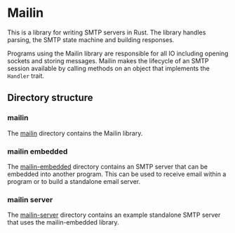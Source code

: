 # Mailin

This is a library for writing SMTP servers in Rust. The library handles parsing, the SMTP state machine and building responses.

Programs using the Mailin library are responsible for all IO including opening sockets and storing messages. Mailin makes the lifecycle of an SMTP session available by calling methods on an object that implements the `Handler` trait.

## Directory structure

### mailin

The [mailin](mailin) directory contains the Mailin library. 

### mailin embedded

The [mailin-embedded](mailin-embedded) directory contains an SMTP server that can be embedded into another program. This can be used to receive email within a program or to build a standalone email server.

### mailin server

The  [mailin-server](mailin-server) directory contains an example standalone SMTP server that uses the mailin-embedded library.
